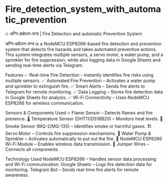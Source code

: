 # Fire_detection_system_with_automatic_prevention

🔥 अग्नि-प्रबोधन-यन्त्र | Fire Detection and automatic Prevention System

अग्नि-प्रबोधन-यन्त्र is a NodeMCU ESP8266-based fire detection and prevention system that detects fire hazards and takes automated preventive actions. This system integrates multiple sensors, a servo motor, a water pump, and a sprinkler for fire suppression, while also logging data in Google Sheets and sending real-time alerts via Telegram.

Features
✅ Real-time Fire Detection – Instantly identifies fire risks using multiple sensors.
✅ Automated Fire Prevention – Activates a water pump and sprinkler to extinguish fire.
✅ Smart Alerts – Sends fire alerts to Telegram for remote monitoring.
✅ Data Logging – Stores fire detection data in Google Sheets for analysis.
✅ Wi-Fi Connectivity – Uses NodeMCU ESP8266 for wireless communication.

Sensors & Components Used
🔥 Flame Sensor – Detects flames and fire presence.
🌡 Temperature Sensor (DHT11/DS18B20) – Monitors heat levels.
💨 Smoke Sensor (MQ-2/MQ-135) – Identifies smoke or harmful gases.
🏗 Servo Motor – Controls fire suppression mechanisms.
🚰 Water Pump & Sprinkler – Activates automatically to put out the fire.
📡 NodeMCU ESP8266 Wi-Fi Module – Enables wireless data transmission.
🔗 Jumper Wires – Connects all components.

Technology Used
NodeMCU ESP8266 – Handles sensor data processing and Wi-Fi communication.
Google Sheets – Logs fire detection data for monitoring.
Telegram Bot – Sends real-time fire alerts for remote awareness.
